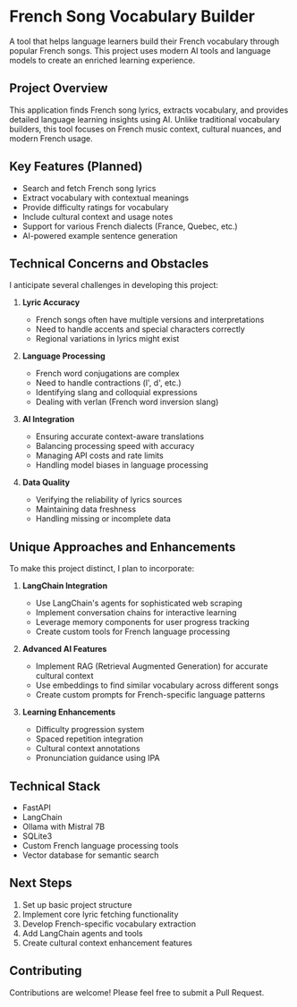 # French Song Vocabulary Builder

A tool that helps language learners build their French vocabulary through popular French songs. This project uses modern AI tools and language models to create an enriched learning experience.

## Project Overview
This application finds French song lyrics, extracts vocabulary, and provides detailed language learning insights using AI. Unlike traditional vocabulary builders, this tool focuses on French music context, cultural nuances, and modern French usage.

## Key Features (Planned)
- Search and fetch French song lyrics
- Extract vocabulary with contextual meanings
- Provide difficulty ratings for vocabulary
- Include cultural context and usage notes
- Support for various French dialects (France, Quebec, etc.)
- AI-powered example sentence generation

## Technical Concerns and Obstacles

I anticipate several challenges in developing this project:

1. **Lyric Accuracy**
   - French songs often have multiple versions and interpretations
   - Need to handle accents and special characters correctly
   - Regional variations in lyrics might exist

2. **Language Processing**
   - French word conjugations are complex
   - Need to handle contractions (l', d', etc.)
   - Identifying slang and colloquial expressions
   - Dealing with verlan (French word inversion slang)

3. **AI Integration**
   - Ensuring accurate context-aware translations
   - Balancing processing speed with accuracy
   - Managing API costs and rate limits
   - Handling model biases in language processing

4. **Data Quality**
   - Verifying the reliability of lyrics sources
   - Maintaining data freshness
   - Handling missing or incomplete data

## Unique Approaches and Enhancements

To make this project distinct, I plan to incorporate:

1. **LangChain Integration**
   - Use LangChain's agents for sophisticated web scraping
   - Implement conversation chains for interactive learning
   - Leverage memory components for user progress tracking
   - Create custom tools for French language processing

2. **Advanced AI Features**
   - Implement RAG (Retrieval Augmented Generation) for accurate cultural context
   - Use embeddings to find similar vocabulary across different songs
   - Create custom prompts for French-specific language patterns

3. **Learning Enhancements**
   - Difficulty progression system
   - Spaced repetition integration
   - Cultural context annotations
   - Pronunciation guidance using IPA

## Technical Stack
- FastAPI
- LangChain
- Ollama with Mistral 7B
- SQLite3
- Custom French language processing tools
- Vector database for semantic search

## Next Steps
1. Set up basic project structure
2. Implement core lyric fetching functionality
3. Develop French-specific vocabulary extraction
4. Add LangChain agents and tools
5. Create cultural context enhancement features

## Contributing
Contributions are welcome! Please feel free to submit a Pull Request.
